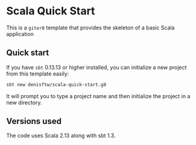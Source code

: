 # Scala Quick Start

This is a `giter8` template that provides the skeleton of a basic Scala application

## Quick start

If you have `sbt` 0.13.13 or higher installed, you can initialize a new project from this template easily:

```sh
sbt new denisftw/scala-quick-start.g8
```

It will prompt you to type a project name and then initialize the project in a new directory.

## Versions used

The code uses Scala 2.13 along with sbt 1.3.
